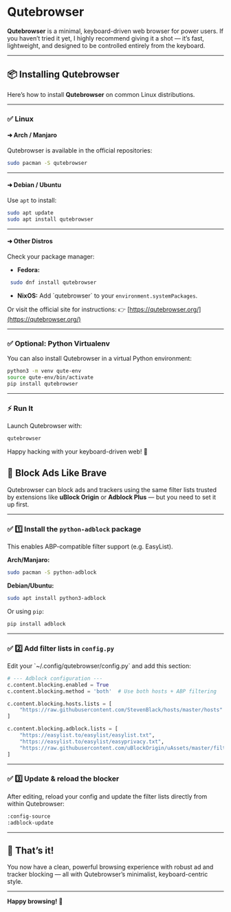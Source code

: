 # Qutebrowser

**Qutebrowser** is a minimal, keyboard-driven web browser for power users. If you haven’t tried it yet, I highly recommend giving it a shot — it’s fast, lightweight, and designed to be controlled entirely from the keyboard.

---

## 📦 Installing Qutebrowser

Here’s how to install **Qutebrowser** on common Linux distributions.

---

### ✅ Linux

#### ➜ Arch / Manjaro

Qutebrowser is available in the official repositories:

```bash
sudo pacman -S qutebrowser
```

---

#### ➜ Debian / Ubuntu

Use `apt` to install:

```bash
sudo apt update
sudo apt install qutebrowser
```

---

#### ➜ Other Distros

Check your package manager:

- **Fedora:**

```bash
 sudo dnf install qutebrowser
```

- **NixOS:**
  Add \`qutebrowser\` to your `environment.systemPackages`.

Or visit the official site for instructions:
👉 [https://qutebrowser.org/](https://qutebrowser.org/)

---

### ✅ Optional: Python Virtualenv

You can also install Qutebrowser in a virtual Python environment:

```bash
python3 -m venv qute-env
source qute-env/bin/activate
pip install qutebrowser
```

---

### ⚡ Run It

Launch Qutebrowser with:

```bash
qutebrowser
```

Happy hacking with your keyboard-driven web! 🧩

## 🚫 Block Ads Like Brave

Qutebrowser can block ads and trackers using the same filter lists trusted by extensions like **uBlock Origin** or **Adblock Plus** — but you need to set it up first.

---

### ✅ 1️⃣ Install the `python-adblock` package

This enables ABP-compatible filter support (e.g. EasyList).

**Arch/Manjaro:**

```bash
sudo pacman -S python-adblock
```

**Debian/Ubuntu:**

```bash
sudo apt install python3-adblock
```

Or using `pip`:

```bash
pip install adblock
```

---

### ✅ 2️⃣ Add filter lists in `config.py`

Edit your \`~/.config/qutebrowser/config.py\` and add this section:

```python
# --- Adblock configuration ---
c.content.blocking.enabled = True
c.content.blocking.method = 'both'  # Use both hosts + ABP filtering

c.content.blocking.hosts.lists = [
    "https://raw.githubusercontent.com/StevenBlack/hosts/master/hosts"
]

c.content.blocking.adblock.lists = [
    "https://easylist.to/easylist/easylist.txt",
    "https://easylist.to/easylist/easyprivacy.txt",
    "https://raw.githubusercontent.com/uBlockOrigin/uAssets/master/filters/privacy.txt",
]
```

---

### ✅ 3️⃣ Update & reload the blocker

After editing, reload your config and update the filter lists directly from within Qutebrowser:

```bash
:config-source
:adblock-update
```

---

## 🎉 That’s it!

You now have a clean, powerful browsing experience with robust ad and tracker blocking — all with Qutebrowser’s minimalist, keyboard-centric style.

---

**Happy browsing!** 🚀
